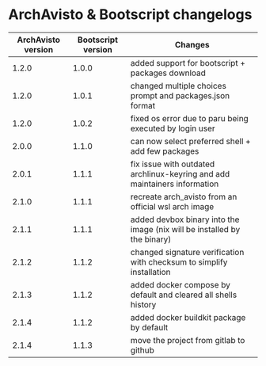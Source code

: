# ArchAvisto & Bootscript changelogs

| ArchAvisto version | Bootscript version | Changes                                                                   |
|--------------------|--------------------|---------------------------------------------------------------------------|
| 1.2.0              | 1.0.0              | added support for bootscript + packages download                          |
| 1.2.0              | 1.0.1              | changed multiple choices prompt and packages.json format                  |
| 1.2.0              | 1.0.2              | fixed os error due to paru being executed by login user                   |
| 2.0.0              | 1.1.0              | can now select preferred shell + add few packages                         |
| 2.0.1              | 1.1.1              | fix issue with outdated archlinux-keyring and add maintainers information |
| 2.1.0              | 1.1.1              | recreate arch_avisto from an official wsl arch image                      |
| 2.1.1              | 1.1.1              | added devbox binary into the image (nix will be installed by the binary)  |
| 2.1.2              | 1.1.2              | changed signature verification with checksum to simplify installation     |
| 2.1.3              | 1.1.2              | added docker compose by default and cleared all shells history            |
| 2.1.4              | 1.1.2              | added docker buildkit package by default                                  |
| 2.1.4              | 1.1.3              | move the project from gitlab to github                                    |
